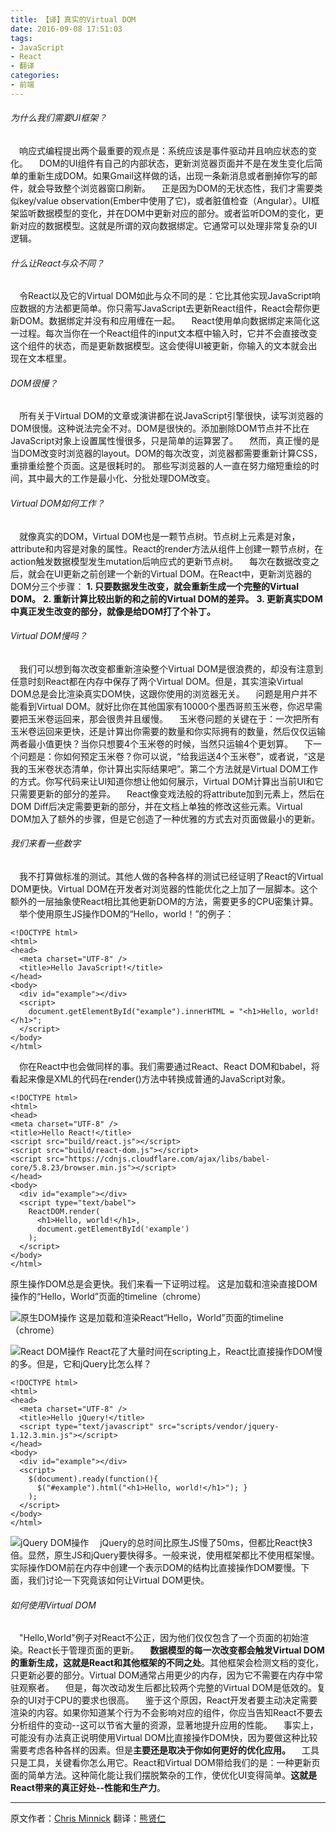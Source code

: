```yaml
---
title: 【译】真实的Virtual DOM
date: 2016-09-08 17:51:03
tags:
- JavaScript
- React
- 翻译
categories:
- 前端
---
```

###### 为什么我们需要UI框架？
　响应式编程提出两个最重要的观点是：系统应该是事件驱动并且响应状态的变化。
　DOM的UI组件有自己的内部状态，更新浏览器页面并不是在发生变化后简单的重新生成DOM。如果Gmail这样做的话，出现一条新消息或者删掉你写的邮件，就会导致整个浏览器窗口刷新。
　正是因为DOM的无状态性，我们才需要类似key/value observation(Ember中使用了它)，或者脏值检查（Angular）。UI框架监听数据模型的变化，并在DOM中更新对应的部分。或者监听DOM的变化，更新对应的数据模型。这就是所谓的双向数据绑定。它通常可以处理非常复杂的UI逻辑。
<!-- more -->
###### 什么让React与众不同？
　令React以及它的Virtual DOM如此与众不同的是：它比其他实现JavaScript响应数据的方法都更简单。你只需写JavaScript去更新React组件，React会帮你更新DOM。数据绑定并没有和应用缠在一起。
　React使用单向数据绑定来简化这一过程。每次当你在一个React组件的input文本框中输入时，它并不会直接改变这个组件的状态，而是更新数据模型。这会使得UI被更新，你输入的文本就会出现在文本框里。
###### DOM很慢？
　所有关于Virtual DOM的文章或演讲都在说JavaScript引擎很快，读写浏览器的DOM很慢。这种说法完全不对。DOM是很快的。添加删除DOM节点并不比在JavaScript对象上设置属性慢很多，只是简单的运算罢了。
　然而，真正慢的是当DOM改变时浏览器的layout。DOM的每次改变，浏览器都需要重新计算CSS，重排重绘整个页面。这是很耗时的。
那些写浏览器的人一直在努力缩短重绘的时间，其中最大的工作是最小化、分批处理DOM改变。
###### Virtual DOM如何工作？
　就像真实的DOM，Virtual DOM也是一颗节点树。节点树上元素是对象，attribute和内容是对象的属性。React的render方法从组件上创建一颗节点树，在action触发数据模型发生mutation后响应式的更新节点树。
　每次在数据改变之后，就会在UI更新之前创建一个新的Virtual DOM。在React中，更新浏览器的DOM分三个步骤：
**1. 只要数据发生改变，就会重新生成一个完整的Virtual DOM。**
**2. 重新计算比较出新的和之前的Virtual DOM的差异。**
**3. 更新真实DOM中真正发生改变的部分，就像是给DOM打了个补丁。**

###### Virtual DOM慢吗？
　我们可以想到每次改变都重新渲染整个Virtual DOM是很浪费的，却没有注意到任意时刻React都在内存中保存了两个Virtual DOM。但是，其实渲染Virtual DOM总是会比渲染真实DOM快，这跟你使用的浏览器无关。
　问题是用户并不能看到Virtual DOM。就好比你在其他国家有10000个墨西哥煎玉米卷，你迟早需要把玉米卷运回来，那会很贵并且缓慢。
　玉米卷问题的关键在于：一次把所有玉米卷运回来更快，还是计算出你需要的数量和你实际拥有的数量，然后仅仅运输两者最小值更快？当你只想要4个玉米卷的时候，当然只运输4个更划算。
　下一个问题是：你如何预定玉米卷？你可以说，“给我运送4个玉米卷”，或者说，“这是我的玉米卷状态清单，你计算出实际结果吧”。第二个方法就是Virtual DOM工作的方式。你写代码来让UI知道你想让他如何展示，Virtual DOM计算出当前UI和它只需要更新的部分的差异。
　React像变戏法般的将attribute加到元素上，然后在DOM Diff后决定需要更新的部分，并在文档上单独的修改这些元素。Virtual DOM加入了额外的步骤，但是它创造了一种优雅的方式去对页面做最小的更新。
###### 我们来看一些数字
　我不打算做标准的测试。其他人做的各种各样的测试已经证明了React的Virtual DOM更快。Virtual DOM在开发者对浏览器的性能优化之上加了一层脚本。这个额外的一层抽象使React相比其他更新DOM的方法，需要更多的CPU密集计算。
　举个使用原生JS操作DOM的“Hello，world！”的例子：
```
<!DOCTYPE html>
<html>
<head>
  <meta charset="UTF-8" />
  <title>Hello JavaScript!</title>
</head>
<body>
  <div id="example"></div>
  <script>
    document.getElementById("example").innerHTML = "<h1>Hello, world!</h1>";
  </script>
</body>
</html>
```
　你在React中也会做同样的事。我们需要通过React、React DOM和babel，将看起来像是XML的代码在render()方法中转换成普通的JavaScript对象。
```
<!DOCTYPE html>
<html>
<head>
<meta charset="UTF-8" />
<title>Hello React!</title>
<script src="build/react.js"></script>
<script src="build/react-dom.js"></script>
<script src="https://cdnjs.cloudflare.com/ajax/libs/babel-core/5.8.23/browser.min.js"></script>
</head>
<body>
  <div id="example"></div>
  <script type="text/babel">
    ReactDOM.render(
      <h1>Hello, world!</h1>,    
      document.getElementById('example')
    );
  </script>
</body>
</html>
```
原生操作DOM总是会更快。我们来看一下证明过程。
这是加载和渲染直接DOM操作的“Hello，World”页面的timeline（chrome）

![原生DOM操作](http://upload-images.jianshu.io/upload_images/192464-47f148936b3b9e16.png?imageMogr2/auto-orient/strip%7CimageView2/2/w/1240)
这是加载和渲染React“Hello，World”页面的timeline（chrome）

![React DOM操作](http://upload-images.jianshu.io/upload_images/192464-d9dad58c3961dc76.png?imageMogr2/auto-orient/strip%7CimageView2/2/w/1240)
React花了大量时间在scripting上，React比直接操作DOM慢的多。但是，它和jQuery比怎么样？
```
<!DOCTYPE html>
<html>
<head>
  <meta charset="UTF-8" />
  <title>Hello jQuery!</title>
  <script type="text/javascript" src="scripts/vendor/jquery-1.12.3.min.js"></script>
</head>
<body>
  <div id="example"></div>
  <script>
    $(document).ready(function(){
      $("#example").html("<h1>Hello, world!</h1>"); }
    );
  </script>
</body>
</html>
```

![jQuery DOM操作](http://upload-images.jianshu.io/upload_images/192464-6ed99e94b0e681bc.png?imageMogr2/auto-orient/strip%7CimageView2/2/w/1240)
　jQuery的总时间比原生JS慢了50ms，但都比React快3倍。显然，原生JS和jQuery要快得多。一般来说，使用框架都比不使用框架慢。实际操作DOM前在内存中创建一个表示DOM的结构比直接操作DOM要慢。下面，我们讨论一下究竟该如何让Virtual DOM更快。
###### 如何使用Virtual DOM
　"Hello,World"例子对React不公正，因为他们仅仅包含了一个页面的初始渲染。React长于管理页面的更新。
　**数据模型的每一次改变都会触发Virtual DOM的重新生成，这就是React和其他框架的不同之处**。其他框架会检测文档的变化，只更新必要的部分。Virtual DOM通常占用更少的内存，因为它不需要在内存中常驻观察者。
　但是，每次改动发生后都比较两个完整的Virtual DOM是低效的。复杂的UI对于CPU的要求也很高。
　鉴于这个原因，React开发者要主动决定需要渲染的内容。如果你知道某个行为不会影响对应的组件，你应当告知React不要去分析组件的变动--这可以节省大量的资源，显著地提升应用的性能。
　事实上，可能没有办法真正说明使用Virtual DOM比直接操作DOM快，因为要做这种比较需要考虑各种各样的因素。但是**主要还是取决于你如何更好的优化应用。**
　工具只是工具，关键看你怎么用它。React和Virtual DOM带给我们的是：一种更新页面的简单方法。这种简化能让我们摆脱繁杂的工作，使优化UI变得简单。**这就是React带来的真正好处--性能和生产力**。

--------------

原文作者：[Chris Minnick](https://www.accelebrate.com/blog/the-real-benefits-of-the-virtual-dom-in-react-js/)
翻译：[熊贤仁](http://voidman.xyz)
